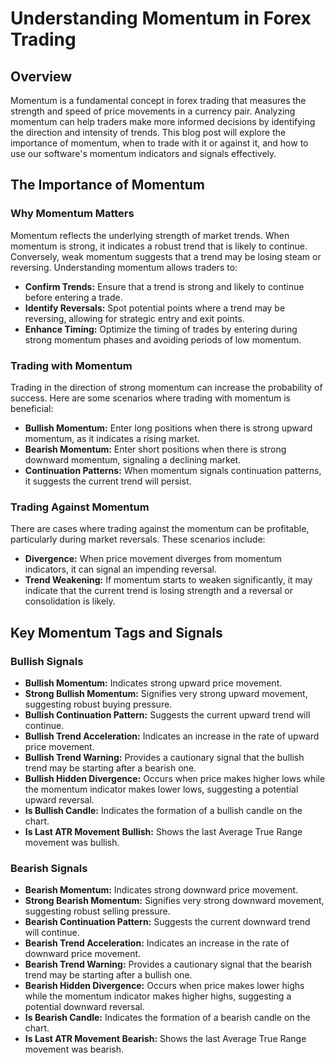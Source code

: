 # Understanding Momentum in Forex Trading

## Overview
Momentum is a fundamental concept in forex trading that measures the strength and speed of price movements in a currency pair. Analyzing momentum can help traders make more informed decisions by identifying the direction and intensity of trends. This blog post will explore the importance of momentum, when to trade with it or against it, and how to use our software's momentum indicators and signals effectively.

## The Importance of Momentum

### Why Momentum Matters
Momentum reflects the underlying strength of market trends. When momentum is strong, it indicates a robust trend that is likely to continue. Conversely, weak momentum suggests that a trend may be losing steam or reversing. Understanding momentum allows traders to:
- **Confirm Trends:** Ensure that a trend is strong and likely to continue before entering a trade.
- **Identify Reversals:** Spot potential points where a trend may be reversing, allowing for strategic entry and exit points.
- **Enhance Timing:** Optimize the timing of trades by entering during strong momentum phases and avoiding periods of low momentum.

### Trading with Momentum
Trading in the direction of strong momentum can increase the probability of success. Here are some scenarios where trading with momentum is beneficial:
- **Bullish Momentum:** Enter long positions when there is strong upward momentum, as it indicates a rising market.
- **Bearish Momentum:** Enter short positions when there is strong downward momentum, signaling a declining market.
- **Continuation Patterns:** When momentum signals continuation patterns, it suggests the current trend will persist.

### Trading Against Momentum
There are cases where trading against the momentum can be profitable, particularly during market reversals. These scenarios include:
- **Divergence:** When price movement diverges from momentum indicators, it can signal an impending reversal.
- **Trend Weakening:** If momentum starts to weaken significantly, it may indicate that the current trend is losing strength and a reversal or consolidation is likely.

## Key Momentum Tags and Signals

### Bullish Signals
- **Bullish Momentum:** Indicates strong upward price movement.
- **Strong Bullish Momentum:** Signifies very strong upward movement, suggesting robust buying pressure.
- **Bullish Continuation Pattern:** Suggests the current upward trend will continue.
- **Bullish Trend Acceleration:** Indicates an increase in the rate of upward price movement.
- **Bullish Trend Warning:** Provides a cautionary signal that the bullish trend may be starting after a bearish one.
- **Bullish Hidden Divergence:** Occurs when price makes higher lows while the momentum indicator makes lower lows, suggesting a potential upward reversal.
- **Is Bullish Candle:** Indicates the formation of a bullish candle on the chart.
- **Is Last ATR Movement Bullish:** Shows the last Average True Range movement was bullish.

### Bearish Signals
- **Bearish Momentum:** Indicates strong downward price movement.
- **Strong Bearish Momentum:** Signifies very strong downward movement, suggesting robust selling pressure.
- **Bearish Continuation Pattern:** Suggests the current downward trend will continue.
- **Bearish Trend Acceleration:** Indicates an increase in the rate of downward price movement.
- **Bearish Trend Warning:** Provides a cautionary signal that the bearish trend may be starting after a bullish one.
- **Bearish Hidden Divergence:** Occurs when price makes lower highs while the momentum indicator makes higher highs, suggesting a potential downward reversal.
- **Is Bearish Candle:** Indicates the formation of a bearish candle on the chart.
- **Is Last ATR Movement Bearish:** Shows the last Average True Range movement was bearish.